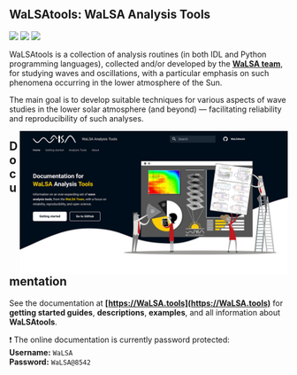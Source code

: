 ## WaLSAtools: WaLSA Analysis Tools

<p align="left">
    <a href="#"><img src="https://img.shields.io/badge/WaLSAtools-v1.0-bd1a1f"></a> 
    <a href="https://walsa.team" title="" target="_blank"><img src="https://img.shields.io/badge/copyright-WaLSA%20Team-000d1a"></a>
    <a href="#"><img src="https://img.shields.io/badge/license-MIT-yellow.svg"></a>
</p>

WaLSAtools is a collection of analysis routines (in both IDL and Python programming languages), collected and/or developed by the [**WaLSA team**](https://WaLSA.team), for studying waves and oscillations, with a particular emphasis on such phenomena occurring in the lower atmosphere of the Sun.

The main goal is to develop suitable techniques for various aspects of wave studies in the lower solar atmosphere (and beyond) — facilitating reliability and reproducibility of such analyses.

<a href="https://WaLSA.tools" target="_blank"><img align="right" src="docs/assets/screenshots/WaLSAtool_documentation_screenshot.jpg" alt="" width="485" height="auto" /></a>

## Documentation

See the documentation at **[https://WaLSA.tools](https://WaLSA.tools)** for **getting started guides**, **descriptions**, **examples**, and all information about **WaLSAtools**.

:exclamation: The online documentation is currently password protected:<br/>
**Username:** `WaLSA`<br/>
**Password:** `WaLSA@8542`
